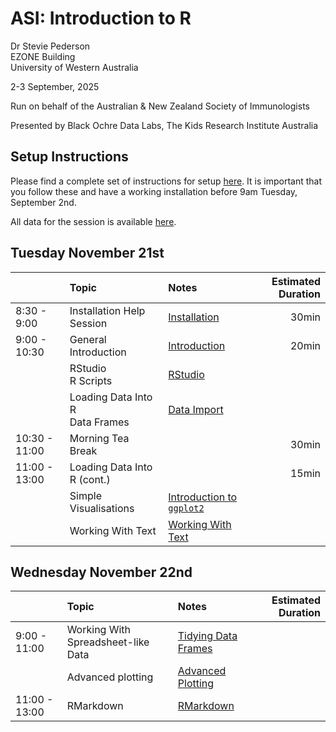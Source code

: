 ASI: Introduction to R
================
Dr Stevie Pederson  
EZONE Building  
University of Western Australia

2-3 September, 2025

Run on behalf of the Australian & New Zealand Society of Immunologists

Presented by Black Ochre Data Labs, The Kids Research Institute
Australia

## Setup Instructions

Please find a complete set of instructions for setup
[here](installation.html). It is important that you follow these and
have a working installation before 9am Tuesday, September 2nd.

All data for the session is available [here](data.zip).

## Tuesday November 21st

|  | Topic | Notes | Estimated Duration |
|:---|:---|:---|---:|
| 8:30 - 9:00 | Installation Help Session | [Installation](installation.html) | 30min |
| 9:00 - 10:30 | General Introduction | [Introduction](intro.html) | 20min |
|  | RStudio <br>R Scripts | [RStudio](rstudio.html) |  |
|  | Loading Data Into R<br>Data Frames | [Data Import](data_import.html) |  |
| 10:30 - 11:00 | Morning Tea Break |  | 30min |
| 11:00 - 13:00 | Loading Data Into R (cont.) |  | 15min |
|  | Simple Visualisations | [Introduction to `ggplot2`](basic_ggplot2.html) |  |
|  | Working With Text | [Working With Text](text.html) |  |

## Wednesday November 22nd

|  | Topic | Notes | Estimated Duration |
|:---|:---|:---|---:|
| 9:00 - 11:00 | Working With Spreadsheet-like Data | [Tidying Data Frames](spreadsheet.html) |  |
|  | Advanced plotting | [Advanced Plotting](advanced_ggplot.html) |  |
| 11:00 - 13:00 | RMarkdown | [RMarkdown](rmarkdown.html) |  |
